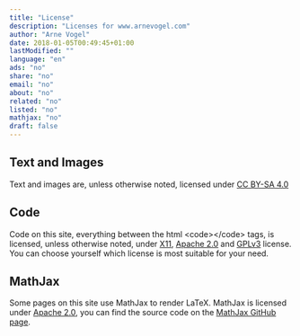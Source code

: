 ```yaml
---
title: "License"
description: "Licenses for www.arnevogel.com"
author: "Arne Vogel"
date: 2018-01-05T00:49:45+01:00
lastModified: ""
language: "en"
ads: "no"
share: "no"
email: "no"
about: "no"
related: "no"
listed: "no"
mathjax: "no"
draft: false
---
```


## Text and Images

Text and images are, unless otherwise noted, licensed under [CC BY-SA 4.0](https://creativecommons.org/licenses/by-sa/4.0/)

## Code

Code on this site, everything between the html \<code\>\</code\> tags, is licensed, unless otherwise noted, under [X11](https://directory.fsf.org/wiki/License:X11), [Apache 2.0](https://directory.fsf.org/wiki/License:Apache2.0) and [GPLv3](https://directory.fsf.org/wiki/License:License:GPLv3) license. You can choose yourself which license is most suitable for your need.

## MathJax

Some pages on this site use MathJax to render LaTeX. MathJax is licensed under [Apache 2.0](https://github.com/mathjax/MathJax/blob/master/LICENSE), you can find the source code on the [MathJax GitHub page](https://github.com/mathjax/MathJax).